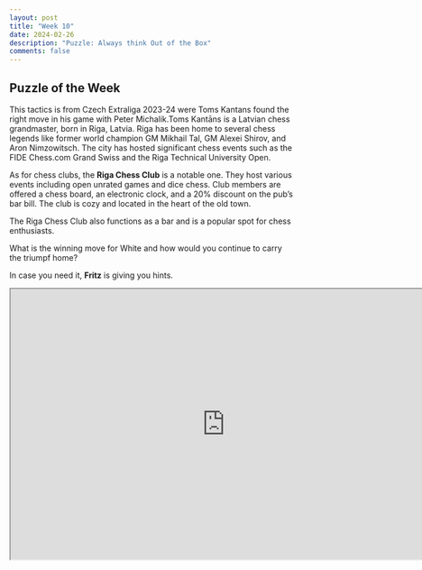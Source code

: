 ```yaml
---
layout: post
title: "Week 10"
date: 2024-02-26
description: "Puzzle: Always think Out of the Box"
comments: false
---
```


## Puzzle of the Week

This tactics is from Czech Extraliga 2023-24 were Toms Kantans found the right move in his game with Peter Michalik.Toms Kantāns is a Latvian chess grandmaster, born in Riga, Latvia. Riga has been home to several chess legends like former world champion GM Mikhail Tal, GM Alexei Shirov, and Aron Nimzowitsch. The city has hosted significant chess events such as the FIDE Chess.com Grand Swiss and the Riga Technical University Open.

As for chess clubs, the **Riga Chess Club** is a notable one. They host various events including open unrated games and dice chess. Club members are offered a chess board, an electronic clock, and a 20% discount on the pub’s bar bill. The club is cozy and located in the heart of the old town.

The Riga Chess Club also functions as a bar and is a popular spot for chess enthusiasts. 

What is the winning move for White and how would you continue to carry the triumpf home?

In case you need it, **Fritz** is giving you hints.

<iframe src="https://fritz.chessbase.com?fen=2r3k1/3q1nbp/p4R1p/1b1N4/1p2Q2P/1P6/PBP3P1/1K6 w - - 0 2" style="width:760px;height:480px"></iframe>




